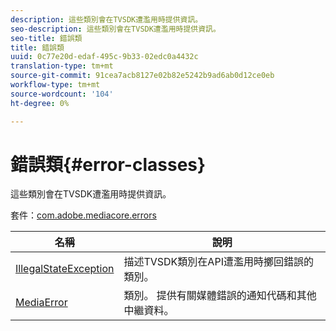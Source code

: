```yaml
---
description: 這些類別會在TVSDK遭濫用時提供資訊。
seo-description: 這些類別會在TVSDK遭濫用時提供資訊。
seo-title: 錯誤類
title: 錯誤類
uuid: 0c77e20d-edaf-495c-9b33-02edc0a4432c
translation-type: tm+mt
source-git-commit: 91cea7acb8127e02b82e5242b9ad6ab0d12ce0eb
workflow-type: tm+mt
source-wordcount: '104'
ht-degree: 0%

---
```



# 錯誤類{#error-classes}

這些類別會在TVSDK遭濫用時提供資訊。

套件：[com.adobe.mediacore.errors](https://help.adobe.com/en_US/primetime/api/psdk/asdoc-dhls_1.4/com/adobe/mediacore/errors/package-detail.html)

| 名稱 | 說明 |
|---|---|
| [IllegalStateException](https://help.adobe.com/en_US/primetime/api/psdk/asdoc-dhls_1.4/com/adobe/mediacore/errors/IllegalStateException.html) | 描述TVSDK類別在API遭濫用時擲回錯誤的類別。 |
| [MediaError](https://help.adobe.com/en_US/primetime/api/psdk/asdoc-dhls_1.4/com/adobe/mediacore/errors/MediaError.html) | 類別。 提供有關媒體錯誤的通知代碼和其他中繼資料。 |


